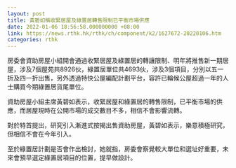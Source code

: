 ```yaml
---
layout: post
title: 黃碧如稱收緊居屋及綠置居轉售限制已平衡市場供應
date: 2022-01-06 18:56:58.000000000 +08:00
link: https://news.rthk.hk/rthk/ch/component/k2/1627672-20220106.htm
categories: rthk
---
```


房委會資助房屋小組開會通過收緊居屋及綠置居的轉讓限制、明年將推售新一期居屋，涉及7個屋苑共8926伙，綠置居單位共4693伙，涉及3個項目，分別以五一折及四一折出售，另外透過特快公屋編配計劃平台，容許已輪候公屋超過一年的人士購買今期綠置居貨尾單位。 

資助房屋小組主席黃碧如表示，收緊居屋和綠置居的轉售限制，已平衡市場的供應，而居屋現時在公開市場的成交數目不多，相信不會影響流轉。 

對於特首提出，研究引入漸進式按揭出售資助房屋，黃碧如表示，樂意積極研究，但相信不會在今年引入。 

至於綠置居計劃是否會作出檢討，她就指，房委會察覺較大單位和選址好重要，未來會預早選定綠置居項目的位置，提早做設計。
